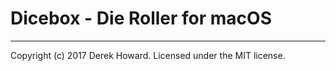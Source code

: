 # Dicebox - Die Roller for macOS
-----

Copyright (c) 2017 Derek Howard. Licensed under the MIT license.